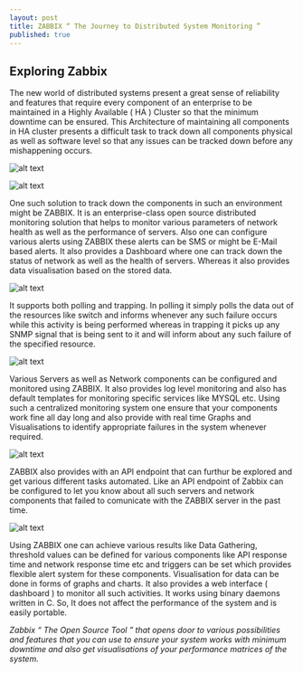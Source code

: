 ```yaml
---
layout: post
title: ZABBIX “ The Journey to Distributed System Monitoring ”
published: true
---
```


## Exploring Zabbix

The new world of distributed systems present a great sense of reliability and features that require every component of an enterprise to be maintained in a Highly Available ( HA ) Cluster so that the minimum downtime can be ensured. This Architecture of maintaining all components in HA cluster presents a difficult task to track down all components physical as well as software level so that any issues can be tracked down before any mishappening occurs.


![alt text](https://media-exp1.licdn.com/dms/image/C5112AQGGboM_IDMSmQ/article-inline_image-shrink_1000_1488/0?e=1598486400&v=beta&t=82R1VIW7p6xv631i7pW8rhz8YuPMsjpGNNLoSuOQgRs)


![alt text](https://media-exp1.licdn.com/dms/image/C5112AQEJRwaQgGaqmA/article-inline_image-shrink_1000_1488/0?e=1598486400&v=beta&t=cNiFX3thejuhUsD8-NQ0pVafTnLaMdaWNvs2toe4sA0)




One such solution to track down the components in such an environment might be ZABBIX. It is an enterprise-class open source distributed monitoring solution that helps to monitor various parameters of network health as well as the performance of servers. Also one can configure various alerts using ZABBIX these alerts can be SMS or might be E-Mail based alerts. It also provides a Dashboard where one can track down the status of network as well as the health of servers. Whereas it also provides data visualisation based on the stored data.



![alt text](https://media-exp1.licdn.com/dms/image/C5112AQE1lm6q0oEE_w/article-inline_image-shrink_1000_1488/0?e=1598486400&v=beta&t=Z_NNLsJx4D2gWECDLJ4_d2nWwYe22ieyPK_9w2vxoBQ)



It supports both polling and trapping. In polling it simply polls the data out of the resources like switch and informs whenever any such failure occurs while this activity is being performed whereas in trapping it picks up any SNMP signal that is being sent to it and will inform about any such failure of the specified resource.


![alt text](https://media-exp1.licdn.com/dms/image/C5112AQFA9T8pm9FIRg/article-inline_image-shrink_1000_1488/0?e=1598486400&v=beta&t=RvdULs-W2KnXk0LXE7KuyqJNrMRksMARkyJ8L0E3xW4)



Various Servers as well as Network components can be configured and monitored using ZABBIX. It also provides log level monitoring and also has default templates for monitoring specific services like MYSQL etc. Using such a centralized monitoring system one ensure that your components work fine all day long and also provide with real time Graphs and Visualisations to identify appropriate failures in the system whenever required.


![alt text](https://media-exp1.licdn.com/dms/image/C5112AQH5EDSjSfIQzw/article-inline_image-shrink_1000_1488/0?e=1598486400&v=beta&t=4QbONfUeI7LiWV3Pt_rSK68U9wjiZNfzSNvZFYXcKnM)



ZABBIX also provides with an API endpoint that can furthur be explored and get various different tasks automated. Like an API endpoint of Zabbix can be configured to let you know about all such servers and network components that failed to comunicate with the ZABBIX server in the past time.



![alt text](https://media-exp1.licdn.com/dms/image/C5112AQF1BdrIl7Askw/article-inline_image-shrink_1000_1488/0?e=1598486400&v=beta&t=KZXW3wIOrkFAUYSsyNwj5MrelfdLfLPSQY5gASZGVy4)




Using ZABBIX one can achieve various results like Data Gathering, threshold values can be defined for various components like API response time and network response time etc and triggers can be set which provides flexible alert system for these components. Visualisation for data can be done in forms of graphs and charts. It also provides a web interface ( dashboard ) to monitor all such activities. It works using binary daemons written in C. So, It does not affect the performance of the system and is easily portable.

_Zabbix “ The Open Source Tool ” that opens door to various possibilities and features that you can use to ensure your system works with minimum downtime and also get visualisations of your performance matrices of the system._


